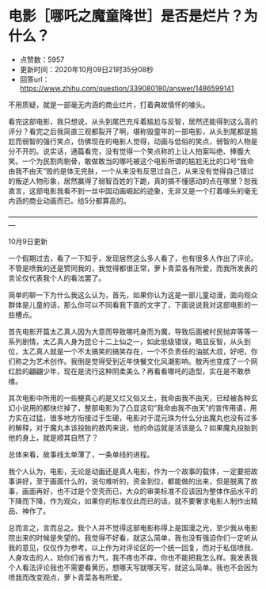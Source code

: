 # 电影［哪吒之魔童降世］是否是烂片？为什么？
- 点赞数：5957
- 更新时间：2020年10月09日21时35分08秒
- 回答url：https://www.zhihu.com/question/339080180/answer/1486599141
<body>
 <p data-pid="0mO0doFQ">不用质疑，就是一部毫无内涵的商业烂片，打着典故情怀的噱头。</p>
 <p data-pid="samakE-v">看完这部电影，我只想说，从头到尾巴充斥着尴尬与反智，居然还能得到这么高的评分？看完之后我简直三观都裂开了啊，堪称毁童年的一部电影，从头到尾都是尴尬而弱智的强行笑点，仿佛现在的电影人觉得，动画与低俗的笑点，弱智的人物是分不开的。说实话，通篇看完，没有觉得一个笑点称的上让人拍案叫绝、捧腹大笑。一个为民割肉剔骨，敢做敢当的哪吒被这个电影所谓的尴尬无比的口号“我命由我不由天”毁的是体无完肤，一个从来没有反思过自己，从来没有觉得自己错过的叛逆人物形象，居然赢得了弱智百姓的下跪，真的搞不懂感动的点在哪里？恕我直言，这部电影我看不到一丝中国动画崛起的迹象，无非又是一个打着噱头的毫无内涵的商业动画而已。给5分都算高的。</p>
 <p data-pid="uK4Mu6Pq">—————————————————————————————————————</p>
 <p data-pid="JKzjHRCi">10月9日更新</p>
 <p data-pid="nkYH-UL8">一个假期过去，看了一下知乎，发现居然这么多人看了，也有很多人作出了评论。不管是喷我的还是赞同我的，我觉得都很正常，萝卜青菜各有所爱，而我所发表的言论仅代表我个人的看法罢了。</p>
 <p data-pid="4MWx8g5R">简单的聊一下为什么我这么认为，首先，如果你认为这是一部儿童动漫，面向观众群体是儿童的话，那么你可以不同看我下面的文字了，下面说说我对这部电影的一些槽点。</p>
 <p data-pid="R_LuoZ9t">首先电影开篇太乙真人因为大意而导致哪吒身而为魔，导致后面被村民抛弃等等一系列剧情，太乙真人身为昆仑十二上仙之一，如此低级错误，略显反智，从头到位，太乙真人就是一个不太搞笑的搞笑存在，一个不负责任的油腻大叔，好吧，你们称之为艺术创作。我倒是觉得受到近年快餐文化风潮影响。敖丙也变成了一个网红脸的翩翩少年，现在是流行这种阴柔美么？再看看哪吒的造型，实在是不敢恭维。</p>
 <p data-pid="S5j8mldH">其次电影中所用的一些梗真心的是又烂又俗又土，我命由我不由天，已经被各种玄幻小说用的都快烂掉了，整部电影为了凸显这句“我命由我不由天”的宣传用语，用力实在过猛，很多地方衔接过于生硬，电影对于混元珠为什么分出魔丸也没有过多的解释，对于魔丸本该投胎的敖丙来说，他的命运就是活该是么？如果魔丸投胎到他的身上，就是顺其自然了？</p>
 <p data-pid="XC7Ss-K_">总体来看，故事线太单薄了，一条单线的进程。</p>
 <p data-pid="fzx7sW4b">我个人认为，电影，无论是动画还是真人电影，作为一个故事的载体，一定要把故事讲好，至于画面什么的，说句难听的，资金到位，都能做的出来，但是脱离了故事，画面再好，也不过是个空壳而已，大众的审美标准不应该因为整体作品水平的下降而下降，作为观众，如果你的标准仅此而已的话，就不要奢求电影人制作出精品、神作了。</p>
 <p data-pid="z7A1BxLR">总而言之，言而总之。我个人并不觉得这部电影称得上是国漫之光，至少我从电影院出来的时候是失望的。我觉得不好看，就这么简单，我也没有强迫你们一定听从我的意见，仅仅作为参考。以上作为对评论区的一个统一回复，而对于私信喷我、人身攻击的人，劝你们省省力气，我不疼也不痒，你也不能把我怎么样。我发表我个人看法评论我也不需要看黄历，想哪天写就哪天写，就这么简单。我也不会因为喷我而改变观点，萝卜青菜各有所爱。</p>
</body>